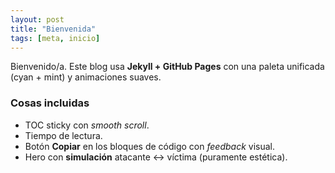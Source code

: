 ```yaml
---
layout: post
title: "Bienvenida"
tags: [meta, inicio]
---
```


Bienvenido/a. Este blog usa **Jekyll + GitHub Pages** con una paleta unificada (cyan + mint) y animaciones suaves.

<!--more-->

### Cosas incluidas
- TOC sticky con *smooth scroll*.
- Tiempo de lectura.
- Botón **Copiar** en los bloques de código con *feedback* visual.
- Hero con **simulación** atacante ↔ víctima (puramente estética).
